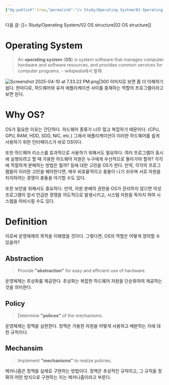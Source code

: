 ```yaml
---
{"dg-publish":true,"permalink":"/= Study/Operating System/01 Operating System Intro/","created":"2024-11-13T20:14:00.000+09:00","updated":"2025-04-10T22:01:03.419+09:00"}
---
```


다음 글: [[= Study/Operating System/02 OS structure\|02 OS structure]]
# Operating System

>An **operating system** (**OS**) is system software that manages computer hardware and software resources, and provides common services for computer programs. - wikipedia에서 발췌

![Screenshot 2025-04-10 at 7.33.22 PM.png|300](/img/user/z-Attached%20Files/Screenshot%202025-04-10%20at%207.33.22%20PM.png)
이미지로 보면 좀 더 이해하기 쉽다.
한마디로, 하드웨어와 유저 애플리케이션 사이를 중재하는 역할의 프로그램이라고 보면 된다.

# Why OS?
OS가 필요한 이유는 간단하다. 하드웨어 종류가 너무 많고 복잡하기 때문이다. (CPU, GPU, RAM, HDD, SDD, NIC, etc.) 그래서 애플리케이션이 이러한 하드웨어를 쉽게 사용하기 위한 인터페이스가 바로 OS이다.

또한 하드웨어 리소스를 효과적으로 사용하기 위해서도 필요하다. 여러 프로그램이 동시에 실행되려고 할 때 가용한 하드웨어 자원은 누구에게 우선적으로 돌아가야 할까? 각각에 적절하게 분배하는 방법은 뭘까? 등에 대한 고민을 OS가 한다. 만약, 각각의 프로그램들이 이러한 고민을 해야한다면, 매우 비효율적이고 충돌이 나기 쉬우며 서로 자원을 차지하려는 경쟁이 충돌을 야기할 수도 있다.

또한 보안을 위해서도 중요하다. 만약, 자원 분배의 권한을 OS가 관리하지 않으면 악성 프로그램이 앞서 언급한 경쟁을 의도적으로 발생시키고, 시스템 자원을 독차지 하여 시스템을 마비시킬 수도 있다.

# Definition
이로써 운영체제의 목적을 이해했을 것이다. 그렇다면, OS의 역할은 어떻게 정의할 수 있을까?

## Abstraction
> Provide **"abstraction"** for easy and efficient use of hardware.

운영체제는 추상화를 제공한다.
추상화는 복잡한 하드웨어 자원을 단순화하여 제공하는 것을 의미한다.

## Policy
> Determine **"polices"** of the mechanisms.

운영체제는 정책을 실현한다.
정책은 가용한 자원을 어떻게 사용하고 배분하는 지에 대한 규칙이다.

## Mechansim
> Implement **"mechanisms"** to realize policies.

메커니즘은 정책을 실제로 구현하는 방법이다.
정책은 추상적인 규칙이고, 그 규칙을 정확히 어떤 방식으로 구현하는 지는 메커니즘이라고 부른다.





